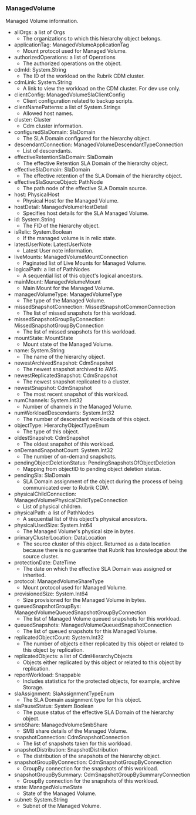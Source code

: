 ### ManagedVolume
Managed Volume information.

- allOrgs: a list of Orgs
  - The organizations to which this hierarchy object belongs.
- applicationTag: ManagedVolumeApplicationTag
  - Mount protocol used for Managed Volume.
- authorizedOperations: a list of Operations
  - The authorized operations on the object.
- cdmId: System.String
  - The ID of the workload on the Rubrik CDM cluster.
- cdmLink: System.String
  - A link to view the workload on the CDM cluster. For dev use only.
- clientConfig: ManagedVolumeSlaClientConfig
  - Client configuration related to backup scripts.
- clientNamePatterns: a list of System.Strings
  - Allowed host names.
- cluster: Cluster
  - Cdm cluster information.
- configuredSlaDomain: SlaDomain
  - The SLA Domain configured for the hierarchy object.
- descendantConnection: ManagedVolumeDescendantTypeConnection
  - List of descendants.
- effectiveRetentionSlaDomain: SlaDomain
  - The effective Retention SLA Domain of the hierarchy object.
- effectiveSlaDomain: SlaDomain
  - The effective retention of the SLA Domain of the hierarchy object.
- effectiveSlaSourceObject: PathNode
  - The path node of the effective SLA Domain source.
- host: PhysicalHost
  - Physical Host for the Managed Volume.
- hostDetail: ManagedVolumeHostDetail
  - Specifies host details for the SLA Managed Volume.
- id: System.String
  - The FID of the hierarchy object.
- isRelic: System.Boolean
  - If the managed volume is in relic state.
- latestUserNote: LatestUserNote
  - Latest User note information.
- liveMounts: ManagedVolumeMountConnection
  - Paginated list of Live Mounts for Managed Volume.
- logicalPath: a list of PathNodes
  - A sequential list of this object's logical ancestors.
- mainMount: ManagedVolumeMount
  - Main Mount for the Managed Volume.
- managedVolumeType: ManagedVolumeType
  - The type of the Managed Volume.
- missedSnapshotConnection: MissedSnapshotCommonConnection
  - The list of missed snapshots for this workload.
- missedSnapshotGroupByConnection: MissedSnapshotGroupByConnection
  - The list of missed snapshots for this workload.
- mountState: MountState
  - Mount state of the Managed Volume.
- name: System.String
  - The name of the hierarchy object.
- newestArchivedSnapshot: CdmSnapshot
  - The newest snapshot archived to AWS.
- newestReplicatedSnapshot: CdmSnapshot
  - The newest snapshot replicated to a cluster.
- newestSnapshot: CdmSnapshot
  - The most recent snapshot of this workload.
- numChannels: System.Int32
  - Number of channels in the Managed Volume.
- numWorkloadDescendants: System.Int32
  - The number of descendant workloads of this object.
- objectType: HierarchyObjectTypeEnum
  - The type of this object.
- oldestSnapshot: CdmSnapshot
  - The oldest snapshot of this workload.
- onDemandSnapshotCount: System.Int32
  - The number of on-demand snapshots.
- pendingObjectDeletionStatus: PendingSnapshotsOfObjectDeletion
  - Mapping from objectID to pending object deletion status.
- pendingSla: SlaDomain
  - SLA Domain assignment of the object during the process of being communicated over to Rubrik CDM.
- physicalChildConnection: ManagedVolumePhysicalChildTypeConnection
  - List of physical children.
- physicalPath: a list of PathNodes
  - A sequential list of this object's physical ancestors.
- physicalUsedSize: System.Int64
  - The Managed Volume's physical size in bytes.
- primaryClusterLocation: DataLocation
  - The source cluster of this object. Returned as a data location because there is no guarantee that Rubrik has knowledge about the source cluster.
- protectionDate: DateTime
  - The date on which the effective SLA Domain was assigned or inherited.
- protocol: ManagedVolumeShareType
  - Mount protocol used for Managed Volume.
- provisionedSize: System.Int64
  - Size provisioned for the Managed Volume in bytes.
- queuedSnapshotGroupBys: ManagedVolumeQueuedSnapshotGroupByConnection
  - The list of Managed Volume queued snapshots for this workload.
- queuedSnapshots: ManagedVolumeQueuedSnapshotConnection
  - The list of queued snapshots for this Managed Volume.
- replicatedObjectCount: System.Int32
  - The number of objects either replicated by this object or related to this object by replication.
- replicatedObjects: a list of CdmHierarchyObjects
  - Objects either replicated by this object or related to this object by replication.
- reportWorkload: Snappable
  - Includes statistics for the protected objects, for example, archive Storage.
- slaAssignment: SlaAssignmentTypeEnum
  - The SLA Domain assignment type for this object.
- slaPauseStatus: System.Boolean
  - The pause status of the effective SLA Domain of the hierarchy object.
- smbShare: ManagedVolumeSmbShare
  - SMB share details of the Managed Volume.
- snapshotConnection: CdmSnapshotConnection
  - The list of snapshots taken for this workload.
- snapshotDistribution: SnapshotDistribution
  - The distribution of the snapshots of the hierarchy object.
- snapshotGroupByConnection: CdmSnapshotGroupByConnection
  - GroupBy connection for the snapshots of this workload.
- snapshotGroupBySummary: CdmSnapshotGroupBySummaryConnection
  - GroupBy connection for the snapshots of this workload.
- state: ManagedVolumeState
  - State of the Managed Volume.
- subnet: System.String
  - Subnet of the Managed Volume.
